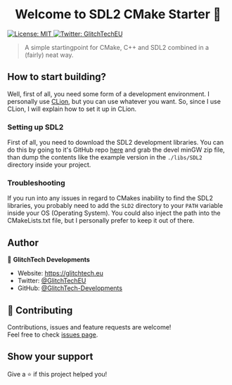 <h1 align="center">Welcome to SDL2 CMake Starter 👋</h1>
<p>
  <a href="https://github.com/GlitchTech-Developments/SDL2-CMake-Starter/blob/master/LICENSE" target="_blank">
    <img alt="License: MIT" src="https://img.shields.io/github/license/GlitchTech-Developments/SDL2-CMake-Starter" />
  </a>
  <a href="https://twitter.com/GlitchTechEU" target="_blank">
    <img alt="Twitter: GlitchTechEU" src="https://img.shields.io/twitter/follow/GlitchTechEU.svg?style=social" />
  </a>
</p>

> A simple startingpoint for CMake, C++ and SDL2 combined in a (fairly) neat way.

## How to start building?

Well, first of all, you need some form of a development environment. I personally use [CLion](https://www.jetbrains.com/clion/), but you can use whatever you want. 
So, since I use CLion, I will explain how to set it up in CLion.

### Setting up SDL2

First of all, you need to download the SDL2 development libraries. 
You can do this by going to it's GitHub repo [here](https://github.com/libsdl-org/SDL/releases/latest) and grab the devel minGW zip file, than dump the contents like the example version in the `./libs/SDL2` directory inside your project.

### Troubleshooting

If you run into any issues in regard to CMakes inability to find the SDL2 libraries, you probably need to add the `SLD2` directory to your `PATH` variable inside your OS (Operating System).
You could also inject the path into the CMakeLists.txt file, but I personally prefer to keep it out of there.
## Author

👤 **GlitchTech Developments**

* Website: https://glitchtech.eu
* Twitter: [@GlitchTechEU](https://twitter.com/GlitchTechEU)
* GitHub: [@GlitchTech-Developments](https://github.com/GlitchTech-Developments)

## 🤝 Contributing

Contributions, issues and feature requests are welcome!<br />Feel free to check [issues page](https://github.com/GlitchTech-Developments/SDL2-CMake-Starter/issues). 

## Show your support

Give a ⭐️ if this project helped you!